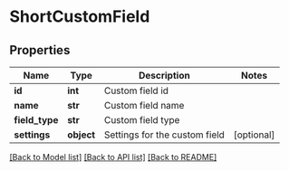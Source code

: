# ShortCustomField

## Properties
Name | Type | Description | Notes
------------ | ------------- | ------------- | -------------
**id** | **int** | Custom field id | 
**name** | **str** | Custom field name | 
**field_type** | **str** | Custom field type | 
**settings** | **object** | Settings for the custom field | [optional] 

[[Back to Model list]](../README.md#documentation-for-models) [[Back to API list]](../README.md#documentation-for-api-endpoints) [[Back to README]](../README.md)


